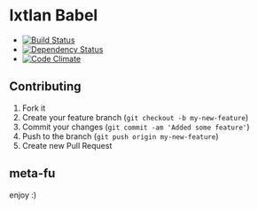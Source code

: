 # Ixtlan Babel #

* [![Build Status](https://secure.travis-ci.org/mkristian/ixtlan-babel.png)](http://travis-ci.org/mkristian/ixtlan-babel)
* [![Dependency Status](https://gemnasium.com/mkristian/ixtlan-babel.png)](https://gemnasium.com/mkristian/ixtlan-babel)
* [![Code Climate](https://codeclimate.com/github/mkristian/ixtlan-babel.png)](https://codeclimate.com/github/mkristian/ixtlan-babel)


Contributing
------------

1. Fork it
2. Create your feature branch (`git checkout -b my-new-feature`)
3. Commit your changes (`git commit -am 'Added some feature'`)
4. Push to the branch (`git push origin my-new-feature`)
5. Create new Pull Request

meta-fu
-------

enjoy :) 
